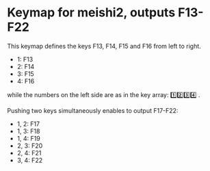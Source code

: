 # Keymap for meishi2, outputs F13-F22
This keymap defines the keys F13, F14, F15 and F16 from left to right.
- 1: F13
- 2: F14
- 3: F15
- 4: F16

while the numbers on the left side are as in the key array: 1️⃣2️⃣3️⃣4️⃣ .

Pushing two keys simultaneously enables to output F17-F22:
- 1, 2: F17
- 1, 3: F18
- 1, 4: F19
- 2, 3: F20
- 2, 4: F21
- 3, 4: F22
